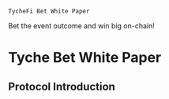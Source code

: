 `TycheFi Bet White Paper`

Bet the event outcome and win big on-chain!

# Tyche Bet White Paper

## Protocol Introduction